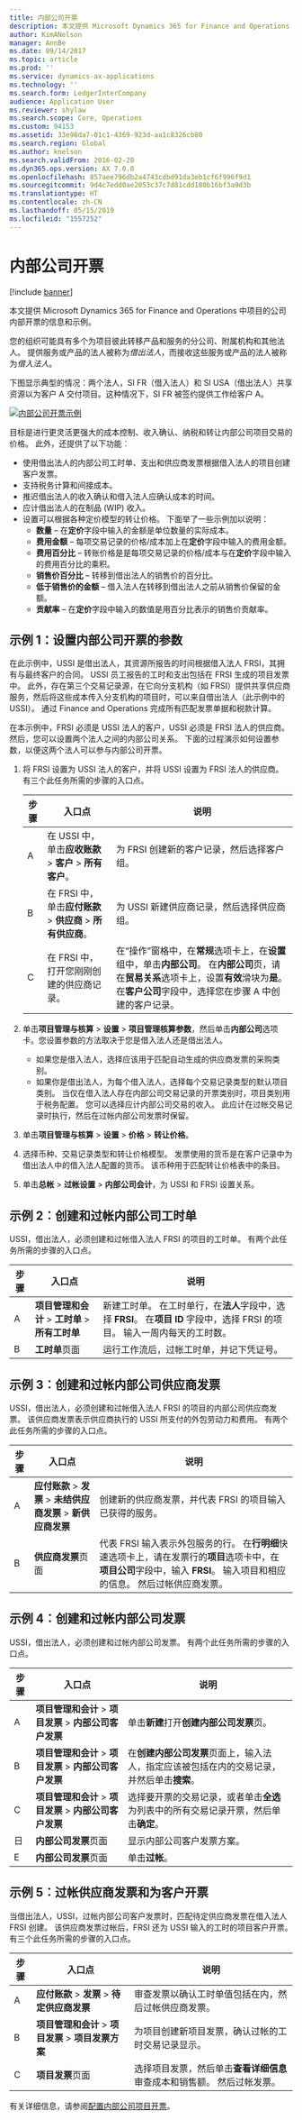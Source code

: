 ```yaml
---
title: 内部公司开票
description: 本文提供 Microsoft Dynamics 365 for Finance and Operations 中项目的公司内部开票的信息和示例。
author: KimANelson
manager: AnnBe
ms.date: 09/14/2017
ms.topic: article
ms.prod: ''
ms.service: dynamics-ax-applications
ms.technology: ''
ms.search.form: LedgerInterCompany
audience: Application User
ms.reviewer: shylaw
ms.search.scope: Core, Operations
ms.custom: 94153
ms.assetid: 33e98da7-01c1-4369-923d-aa1c8326cb80
ms.search.region: Global
ms.author: knelson
ms.search.validFrom: 2016-02-28
ms.dyn365.ops.version: AX 7.0.0
ms.openlocfilehash: 857aee796db2a4743cdbd91da3eb1cf6f996f9d1
ms.sourcegitcommit: 9d4c7edd0ae2053c37c7d81cdd180b16bf3a9d3b
ms.translationtype: HT
ms.contentlocale: zh-CN
ms.lasthandoff: 05/15/2019
ms.locfileid: "1557252"
---
```

# <a name="intercompany-invoicing"></a>内部公司开票

[!include [banner](../includes/banner.md)]

本文提供 Microsoft Dynamics 365 for Finance and Operations 中项目的公司内部开票的信息和示例。

您的组织可能具有多个为项目彼此转移产品和服务的分公司、附属机构和其他法人。 提供服务或产品的法人被称为*借出法人*，而接收这些服务或产品的法人被称为*借入法人*。 

下图显示典型的情况：两个法人，SI FR（借入法人）和 SI USA（借出法人）共享资源以为客户 A 交付项目。这种情况下，SI FR 被签约提供工作给客户 A。 

[![内部公司开票示例](./media/interco.invoicing-01.jpg)](./media/interco.invoicing-01.jpg) 

目标是进行更灵活更强大的成本控制、收入确认、纳税和转让内部公司项目交易的价格。 此外，还提供了以下功能︰

-   使用借出法人的内部公司工时单、支出和供应商发票根据借入法人的项目创建客户发票。
-   支持税务计算和间接成本。
-   推迟借出法人的收入确认和借入法人应确认成本的时间。
-   应计借出法人的在制品 (WIP) 收入。
-   设置可以根据各种定价模型的转让价格。 下面举了一些示例加以说明：
    -   **数量** – 在**定价**字段中输入的金额是单位数量的实际成本。
    -   **费用金额** – 每项交易记录的价格/成本加上在**定价**字段中输入的费用金额。
    -   **费用百分比** – 转账价格是是每项交易记录的价格/成本与在**定价**字段中输入的费用百分比的乘积。
    -   **销售价百分比** – 转移到借出法人的销售价的百分比。
    -   **低于销售价的金额** – 借入法人在转移到借出法人之前从销售价保留的金额。
    -   **贡献率** – 在**定价**字段中输入的数值是用百分比表示的销售价贡献率。

## <a name="example-1-set-up-parameters-for-intercompany-invoicing"></a>示例 1：设置内部公司开票的参数
在此示例中，USSI 是借出法人，其资源所报告的时间根据借入法人 FRSI，其拥有与最终客户的合同。 USSI 员工报告的工时和支出包括在 FRSI 生成的项目发票中。 此外，存在第三个交易记录源，在它向分支机构（如 FRSI）提供共享供应商服务，然后将这些成本传入分支机构的项目时，可以来自借出法人（此示例中的 USSI）。 通过 Finance and Operations 完成所有匹配发票单据和税款计算。 

在本示例中，FRSI 必须是 USSI 法人的客户，USSI 必须是 FRSI 法人的供应商。 然后，您可以设置两个法人之间的内部公司关系。 下面的过程演示如何设置参数，以便这两个法人可以参与内部公司开票。

1. 将 FRSI 设置为 USSI 法人的客户，并将 USSI 设置为 FRSI 法人的供应商。 有三个此任务所需的步骤的入口点。

   | 步骤 |                                                       入口点                                                        |                                                                                                                                                                                               说明                                                                                                                                                                                               |
   |------|--------------------------------------------------------------------------------------------------------------------------|---------------------------------------------------------------------------------------------------------------------------------------------------------------------------------------------------------------------------------------------------------------------------------------------------------------------------------------------------------------------------------------------------------|
   |  A   | 在 USSI 中，单击<strong>应收账款</strong> &gt; <strong>客户</strong> &gt; <strong>所有客户</strong>。 |                                                                                                                                                                  为 FRSI 创建新的客户记录，然后选择客户组。                                                                                                                                                                  |
   |  B   |    在 FRSI 中，单击<strong>应付账款</strong> &gt; <strong>供应商</strong> &gt; <strong>所有供应商</strong>。     |                                                                                                                                                                    为 USSI 新建供应商记录，然后选择供应商组。                                                                                                                                                                    |
   |  C   |                                  在 FRSI 中，打开您刚刚创建的供应商记录。                                  | 在“操作”窗格中，在<strong>常规</strong>选项卡上，在<strong>设置</strong>组中，单击<strong>内部公司</strong>。 在<strong>内部公司</strong>页，请在<strong>贸易关系</strong>选项卡上，设置<strong>有效</strong>滑块为<strong>是</strong>。 在<strong>客户公司</strong>字段中，选择您在步骤 A 中创建的客户记录。 |


2. 单击**项目管理与核算** &gt; **设置** &gt; **项目管理核算参数**，然后单击**内部公司**选项卡。您设置参数的方法取决于您是借入法人还是借出法人。
   -   如果您是借入法人，选择应该用于匹配自动生成的供应商发票的采购类别。
   -   如果你是借出法人，为每个借入法人，选择每个交易记录类型的默认项目类别。 当仅在借入法人存在内部公司交易记录的开票类别时，项目类别用于税务配置。 您可以选择应计内部公司交易的收入。 此应计在过帐交易记录时执行，然后在过帐内部公司发票时保留。

3. 单击**项目管理与核算** &gt; **设置** &gt; **价格** &gt; **转让价格**。
4. 选择币种、交易记录类型和转让价格模型。 发票使用的货币是在客户记录中为借出法人中的借入法人配置的货币。 该币种用于匹配转让价格表中的条目。
5. 单击**总帐** &gt; **过帐设置** &gt; **内部公司会计**，为 USSI 和 FRSI 设置关系。

## <a name="example-2-create-and-post-an-intercompany-timesheet"></a>示例 2︰创建和过帐内部公司工时单
USSI，借出法人，必须创建和过帐借入法人 FRSI 的项目的工时单。 有两个此任务所需的步骤的入口点。

| 步骤 | 入口点                                                                       | 说明                                                                                                                                                                                       |
|------|-----------------------------------------------------------------------------------|---------------------------------------------------------------------------------------------------------------------------------------------------------------------------------------------------|
| A    | **项目管理和会计** &gt; **工时单** &gt; **所有工时单** | 新建工时单。 在工时单行，在**法人**字段中，选择 **FRSI**。 在**项目 ID** 字段中，选择 FRSI 的项目。 输入一周内每天的工时数。 |
| B    | **工时单**页面                                                                | 运行工作流后，过帐工时单，并记下凭证号。                                                                                                               |

## <a name="example-3-create-and-post-an-intercompany-vendor-invoice"></a>示例 3︰创建和过帐内部公司供应商发票
USSI，借出法人，必须创建和过帐借入法人 FRSI 的项目的内部公司供应商发票。 该供应商发票表示供应商执行的 USSI 所支付的外包劳动力和费用。 有两个此任务所需的步骤的入口点。

| 步骤 | 入口点                                                                                      | 说明                                                                                                                                                                                                                                                                          |
|------|--------------------------------------------------------------------------------------------------|--------------------------------------------------------------------------------------------------------------------------------------------------------------------------------------------------------------------------------------------------------------------------------------|
| A    | **应付账款** &gt; **发票** &gt; **未结供应商发票** &gt; **新供应商发票** | 创建新的供应商发票，并代表 FRSI 的项目输入已获得的服务。                                                                                                                                                                                  |
| B    | **供应商发票**页面                                                                      | 代表 FRSI 输入表示外包服务的行。 在**行明细**快速选项卡上，请在发票行的**项目**选项卡中，在**项目公司**字段中，输入 **FRSI**。 输入项目和相应的信息。 然后过帐供应商发票。 |

## <a name="example-4-create-and-post-the-intercompany-invoice"></a>示例 4︰创建和过帐内部公司发票
USSI，借出法人，必须创建和过帐内部公司发票。 有两个此任务所需的步骤的入口点。

| 步骤 | 入口点                                                                                             | 说明                                                                                                                                      |
|------|---------------------------------------------------------------------------------------------------------|--------------------------------------------------------------------------------------------------------------------------------------------------|
| A    | **项目管理和会计** &gt; **项目发票** &gt; **内部公司客户发票**  | 单击**新建**打开**创建内部公司发票**页。                                                                                  |
| B    | **项目管理和会计** &gt; **项目发票** &gt; **内部公司客户发票** | 在**创建内部公司发票**页面上，输入法人，指定应该被包括在内的交易记录，并然后单击**搜索**。 |
| C    | **项目管理和会计** &gt; **项目发票** &gt; **内部公司客户发票** | 选择要开票的交易记录，或者单击**全选**为列表中的所有交易记录开票，然后单击**确定**。                  |
| 日    | **内部公司发票**页面                                                                       | 显示内部公司客户发票方案。                                                                                             |
| E    | **内部公司发票**页面                                                                       | 单击**过帐**。                                                                                                                                  |

## <a name="example-5-post-the-vendor-invoice-and-invoice-the-customer"></a>示例 5︰过帐供应商发票和为客户开票
当借出法人，USSI，过帐内部公司客户发票时，匹配待定供应商发票在借入法人 FRSI 创建。 该供应商发票过帐后，FRSI 还为 USSI 输入的工时的项目客户开票。 有三个此任务所需的步骤的入口点。

| 步骤 | 入口点                                                                                        | 说明                                                                                                             |
|------|----------------------------------------------------------------------------------------------------|-------------------------------------------------------------------------------------------------------------------------|
| A    | **应付账款** &gt; **发票** &gt; **待定供应商发票**                            | 审查发票以确认工时单值包括在内，然后过帐供应商发票。                  |
| B    | **项目管理和会计** &gt; **项目发票** &gt; **项目发票方案** | 为项目创建新项目发票，确认过帐的工时交易记录显示。            |
| C    | **项目发票**页面                                                                       | 选择项目发票，然后单击**查看详细信息**审查成本和销售额。 然后过帐发票。 |


有关详细信息，请参阅[配置内部公司项目开票](tasks/configure-intercompany-project-invoicing.md)。


